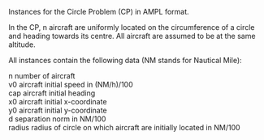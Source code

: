 Instances for the Circle Problem (CP) in AMPL format. 

In the CP, n aircraft are uniformly located on the circumference of a circle and heading towards its centre. All aircraft are assumed to be at the same altitude.

All instances contain the following data (NM stands for Nautical Mile):

n number of aircraft  
v0 aircraft initial speed in (NM/h)/100  
cap aircraft initial heading  
x0 aircraft initial x-coordinate  
y0 aircraft initial y-coordinate  
d separation norm in NM/100  
radius radius of circle on which aircraft are initially located in NM/100  

